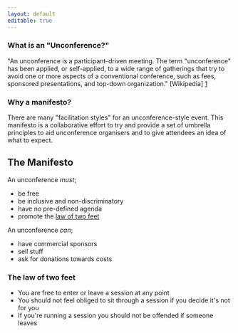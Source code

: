 ```yaml
---
layout: default
editable: true
---
```


### What is an "Unconference?"
"An unconference is a participant-driven meeting. The term "unconference" has been applied, or self-applied, to a wide range of gatherings that try to avoid one or more aspects of a conventional conference, such as fees, sponsored presentations, and top-down organization." [Wikipedia] [1]

### Why a manifesto?
There are many "facilitation styles" for an unconference-style event. This manifesto is a collaborative effort to try and provide a set of umbrella principles to aid unconference organisers and to give attendees an idea of what to expect.

## The Manifesto

An unconference *must*;

* be free
* be inclusive and non-discriminatory
* have no pre-defined agenda
* promote the [law of two feet](#two-feet)

An unconference *can*;

* have commercial sponsors
* sell stuff
* ask for donations towards costs

### <a name="two-feet"></a>The law of two feet
* You are free to enter or leave a session at any point
* You should not feel obliged to sit through a session if you decide it's not for you
* If you're running a session you should not be offended if someone leaves

[1]: https://en.wikipediale.org/wiki/Unconference "Unconference"